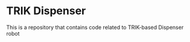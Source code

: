 TRIK Dispenser
==============

This is a repository that contains code related to TRIK-based Dispenser robot
